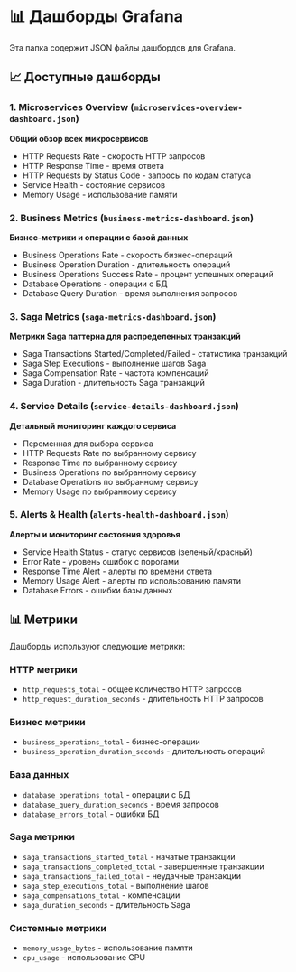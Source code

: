# 📊 Дашборды Grafana

Эта папка содержит JSON файлы дашбордов для Grafana.

## 📈 Доступные дашборды

### 1. Microservices Overview (`microservices-overview-dashboard.json`)
**Общий обзор всех микросервисов**
- HTTP Requests Rate - скорость HTTP запросов
- HTTP Response Time - время ответа
- HTTP Requests by Status Code - запросы по кодам статуса
- Service Health - состояние сервисов
- Memory Usage - использование памяти

### 2. Business Metrics (`business-metrics-dashboard.json`)
**Бизнес-метрики и операции с базой данных**
- Business Operations Rate - скорость бизнес-операций
- Business Operation Duration - длительность операций
- Business Operations Success Rate - процент успешных операций
- Database Operations - операции с БД
- Database Query Duration - время выполнения запросов

### 3. Saga Metrics (`saga-metrics-dashboard.json`)
**Метрики Saga паттерна для распределенных транзакций**
- Saga Transactions Started/Completed/Failed - статистика транзакций
- Saga Step Executions - выполнение шагов Saga
- Saga Compensation Rate - частота компенсаций
- Saga Duration - длительность Saga транзакций

### 4. Service Details (`service-details-dashboard.json`)
**Детальный мониторинг каждого сервиса**
- Переменная для выбора сервиса
- HTTP Requests Rate по выбранному сервису
- Response Time по выбранному сервису
- Business Operations по выбранному сервису
- Database Operations по выбранному сервису
- Memory Usage по выбранному сервису

### 5. Alerts & Health (`alerts-health-dashboard.json`)
**Алерты и мониторинг состояния здоровья**
- Service Health Status - статус сервисов (зеленый/красный)
- Error Rate - уровень ошибок с порогами
- Response Time Alert - алерты по времени ответа
- Memory Usage Alert - алерты по использованию памяти
- Database Errors - ошибки базы данных

## 📊 Метрики

Дашборды используют следующие метрики:

### HTTP метрики
- `http_requests_total` - общее количество HTTP запросов
- `http_request_duration_seconds` - длительность HTTP запросов

### Бизнес метрики
- `business_operations_total` - бизнес-операции
- `business_operation_duration_seconds` - длительность операций

### База данных
- `database_operations_total` - операции с БД
- `database_query_duration_seconds` - время запросов
- `database_errors_total` - ошибки БД

### Saga метрики
- `saga_transactions_started_total` - начатые транзакции
- `saga_transactions_completed_total` - завершенные транзакции
- `saga_transactions_failed_total` - неудачные транзакции
- `saga_step_executions_total` - выполнение шагов
- `saga_compensations_total` - компенсации
- `saga_duration_seconds` - длительность Saga

### Системные метрики
- `memory_usage_bytes` - использование памяти
- `cpu_usage` - использование CPU
